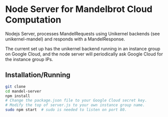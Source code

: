 # Node Server for Mandelbrot Cloud Computation
Nodejs Server, processes MandelRequests using Unikernel backends (see unikernel-mandel) and responds with a MandelResponse.  

The current set up has the unikernel backend running in an instance group on Google Cloud, and the node server will periodically ask Google Cloud for the instance group IPs.  

## Installation/Running
```bash
git clone
cd mandel-server
npm install
# Change the package.json file to your Google Cloud secret key.
# Modify the top of server.js to your own instance group name.
sudo npm start  # sudo is needed to listen on port 80.
```
